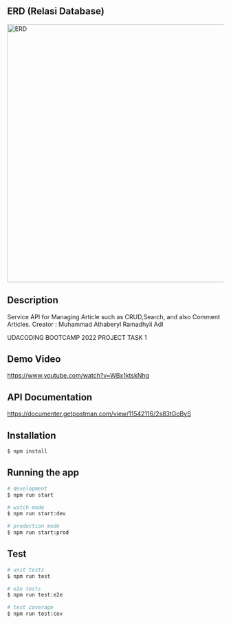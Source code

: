 

## ERD (Relasi Database)
<a href="https://dbdiagram.io/d/6338d5e57b3d2034ff0372d3">
<img src="https://i.ibb.co/pR7y63h/simple-article.png" width="600" alt="ERD" />
</a>

## Description
Service API for Managing Article such as CRUD,Search, and also Comment Articles.
Creator : Muhammad Athaberyl Ramadhyli Adl

UDACODING BOOTCAMP 2022 PROJECT TASK 1

## Demo Video
<a href="https://www.youtube.com/watch?v=WBx1ktskNhg">https://www.youtube.com/watch?v=WBx1ktskNhg</a>

## API Documentation 
<a href="https://documenter.getpostman.com/view/11542116/2s83tGoByS">https://documenter.getpostman.com/view/11542116/2s83tGoByS</a>

## Installation

```bash
$ npm install
```

## Running the app

```bash
# development
$ npm run start

# watch mode
$ npm run start:dev

# production mode
$ npm run start:prod
```

## Test

```bash
# unit tests
$ npm run test

# e2e tests
$ npm run test:e2e

# test coverage
$ npm run test:cov
```
